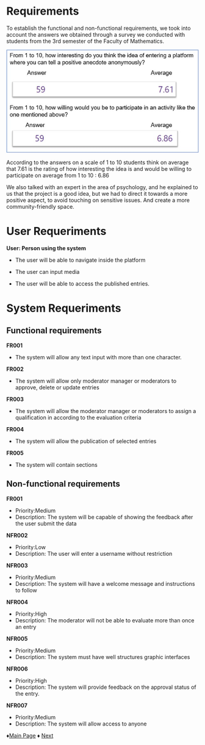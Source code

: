 # Requirements

To establish the functional and non-functional requirements, we took into account 
the answers we obtained through a survey we conducted with students from the 3rd semester of 
the Faculty of Mathematics.

![Survey](https://github.com/Edwin-Lines/Project-Cosmos/blob/main/Resources/Images/SURVEY_IMAGE_2.jpg)

According to the answers on a scale of 1 to 10 students think on average that 7.61 is the rating 
of how interesting the idea is and would be willing to participate on average from 1 to 10 : 6.86


We also talked with an expert in the area of psychology, and he explained to us that the project is a 
good idea, but we had to direct it towards a more positive aspect, to avoid touching on sensitive issues.
And create a more community-friendly space.

# User Requeriments
**User: Person using the system**

- The user will be able to navigate inside the platform

- The user can input media

- The user will be able to access the published entries.


# System Requeriments

## Functional requirements

**FR001** 
- The system will allow any text input with more than one character.

**FR002** 
- The system will allow only moderator manager or moderators to approve, delete or update entries

**FR003** 
- The system will allow the moderator manager or moderators to assign a qualification in according to the evaluation criteria

**FR004** 
- The system will allow the publication of selected entries

**FR005** 
- The system will contain sections


## Non-functional requirements




**FR001** 
- Priority:Medium 
- Description: The system will be capable of showing the feedback after the user submit the data

**NFR002** 
- Priority:Low
- Description: The user will enter a username without restriction

**NFR003** 
- Priority:Medium
- Description: The system will have a welcome message and instructions to follow

**NFR004** 
- Priority:High
- Description: The moderator will not be able to evaluate more than once an entry

**NFR005** 
- Priority:Medium
- Description: The system must have well structures graphic interfaces
 
**NFR006** 
- Priority:High
- Description: The system will provide feedback on the approval status of the entry.

**NFR007**
- Priority:Medium
- Description: The system will allow access to anyone
 


 ♦[Main Page](https://github.com/Edwin-Lines/Project-Cosmos "Main Page") 
 ♦ [Next](https://github.com/Edwin-Lines/Project-Cosmos/tree/main/Documentation/Use%20Cases%20Diagram%2C%20User%20Stories%20%26%20Use%20Scenarios "Next")
